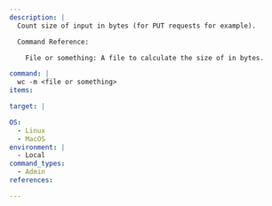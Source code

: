 ```yaml
---
description: |
  Count size of input in bytes (for PUT requests for example).

  Command Reference:

  	File or something: A file to calculate the size of in bytes.

command: |
  wc -m <file or something>
items:

target: |

OS:
  - Linux
  - MacOS
environment: |
  - Local
command_types:
  - Admin
references:

---
```

